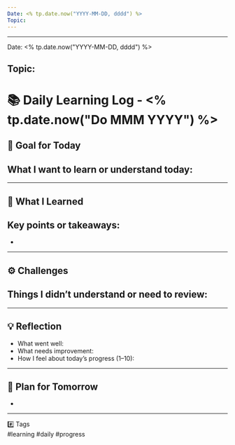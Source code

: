 ```yaml
---
Date: <% tp.date.now("YYYY-MM-DD, dddd") %>
Topic:
---
```

---
Date: <% tp.date.now("YYYY-MM-DD, dddd") %>

Topic: 
---

# 📚 Daily Learning Log - <% tp.date.now("Do MMM YYYY") %>

## 🎯 Goal for Today
What I want to learn or understand today:
- 

---

## 🧠 What I Learned
Key points or takeaways:
- 
- 

---

## ⚙️ Challenges
Things I didn’t understand or need to review:
- 

---

## 💡 Reflection
- What went well: 
- What needs improvement: 
- How I feel about today’s progress (1–10): 

---

## 🚀 Plan for Tomorrow
- 

---

#️⃣ Tags  
#learning #daily #progress
